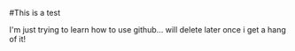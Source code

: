 #This is a test 

I'm just trying to learn how to use github... will delete later once i get a hang of it! 
